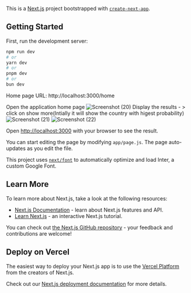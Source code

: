 This is a [Next.js](https://nextjs.org/) project bootstrapped with [`create-next-app`](https://github.com/vercel/next.js/tree/canary/packages/create-next-app).

## Getting Started

First, run the development server:

```bash
npm run dev
# or
yarn dev
# or
pnpm dev
# or
bun dev
```

Home page URL: http://localhost:3000/home

Open the application home page
![Screenshot (20)](https://github.com/bhaskar866/Hy-vee-Assesment-Bhaskar-Reddy/assets/75436618/052f8afc-d63e-47e0-b476-89204653bad0)
Display the results - > click on show more(Intially it will show the country with higest probability)
![Screenshot (21)](https://github.com/bhaskar866/Hy-vee-Assesment-Bhaskar-Reddy/assets/75436618/fda14015-7961-4e0a-8185-3c5160fda58d)
![Screenshot (22)](https://github.com/bhaskar866/Hy-vee-Assesment-Bhaskar-Reddy/assets/75436618/747631ec-1bc6-4c62-aca1-945e71cddcd4)

Open [http://localhost:3000](http://localhost:3000) with your browser to see the result.

You can start editing the page by modifying `app/page.js`. The page auto-updates as you edit the file.

This project uses [`next/font`](https://nextjs.org/docs/basic-features/font-optimization) to automatically optimize and load Inter, a custom Google Font.

## Learn More

To learn more about Next.js, take a look at the following resources:

- [Next.js Documentation](https://nextjs.org/docs) - learn about Next.js features and API.
- [Learn Next.js](https://nextjs.org/learn) - an interactive Next.js tutorial.

You can check out [the Next.js GitHub repository](https://github.com/vercel/next.js/) - your feedback and contributions are welcome!

## Deploy on Vercel

The easiest way to deploy your Next.js app is to use the [Vercel Platform](https://vercel.com/new?utm_medium=default-template&filter=next.js&utm_source=create-next-app&utm_campaign=create-next-app-readme) from the creators of Next.js.

Check out our [Next.js deployment documentation](https://nextjs.org/docs/deployment) for more details.
